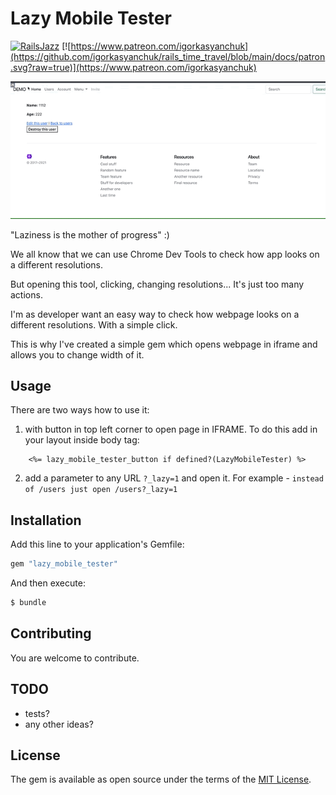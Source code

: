 # Lazy Mobile Tester

[![RailsJazz](https://github.com/igorkasyanchuk/rails_time_travel/blob/main/docs/my_other.svg?raw=true)](https://www.railsjazz.com)
[![https://www.patreon.com/igorkasyanchuk](https://github.com/igorkasyanchuk/rails_time_travel/blob/main/docs/patron.svg?raw=true)](https://www.patreon.com/igorkasyanchuk)

![Demo](docs/lazy.gif)

"Laziness is the mother of progress" :)

We all know that we can use Chrome Dev Tools to check how app looks on a different resolutions.

But opening this tool, clicking, changing resolutions... It's just too many actions. 

I'm as developer want an easy way to check how webpage looks on a different resolutions. With a simple click.

This is why I've created a simple gem which opens webpage in iframe and allows you to change width of it.

## Usage

There are two ways how to use it:

1) with button in top left corner to open page in IFRAME. To do this add in your layout inside body tag:

```erb
    <%= lazy_mobile_tester_button if defined?(LazyMobileTester) %>
```

2) add a parameter to any URL `?_lazy=1` and open it. For example - `instead of /users just open /users?_lazy=1`


## Installation

Add this line to your application's Gemfile:

```ruby
gem "lazy_mobile_tester"
```

And then execute:
```bash
$ bundle
```

## Contributing

You are welcome to contribute.

## TODO

- tests?
- any other ideas?

## License

The gem is available as open source under the terms of the [MIT License](https://opensource.org/licenses/MIT).
